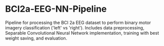# BCI2a-EEG-NN-Pipeline
Pipeline for processing the BCI 2a EEG dataset to perform binary motor imagery classification ('left' vs 'right'). Includes data preprocessing, Separable Convolutional Neural Network implementation, training with best weight saving, and evaluation.
